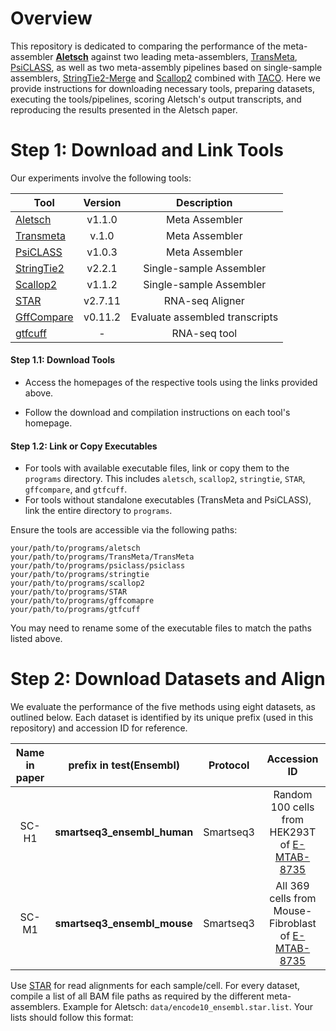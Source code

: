 # Overview

This repository is dedicated to comparing the performance of the meta-assembler [**Aletsch**](https://github.com/Shao-Group/aletsch) against two leading meta-assemblers, [TransMeta](https://github.com/yutingsdu/TransMeta), [PsiCLASS](https://github.com/splicebox/PsiCLASS), as well as two meta-assembly pipelines based on single-sample assemblers, [StringTie2-Merge](https://ccb.jhu.edu/software/stringtie/index.shtml) and [Scallop2](https://github.com/Shao-Group/scallop2) combined with [TACO](https://tacorna.github.io). Here we provide instructions for downloading necessary tools, preparing datasets, executing the tools/pipelines, scoring Aletsch's output transcripts, and reproducing the results presented in the Aletsch paper.

# Step 1: Download and Link Tools

Our experiments involve the following tools:

| Tool                                                         | Version |                Description                |
| ------------------------------------------------------------ | :-----: | :---------------------------------------: |
| [Aletsch](https://github.com/Shao-Group/aletsch)             | v1.1.0  |              Meta Assembler               |
| [Transmeta](https://github.com/yutingsdu/TransMeta)          |  v.1.0  |              Meta Assembler               |
| [PsiCLASS](https://github.com/splicebox/PsiCLASS)            | v1.0.3  |              Meta Assembler               |
| [StringTie2](https://ccb.jhu.edu/software/stringtie/index.shtml) | v2.2.1  | Single-sample Assembler |
| [Scallop2](https://github.com/Shao-Group/scallop2)           | v1.1.2  |          Single-sample Assembler          |             |
| [STAR](https://github.com/alexdobin/STAR/tree/master)        | v2.7.11 |              RNA-seq Aligner              |
| [GffCompare](https://ccb.jhu.edu/software/stringtie/gffcompare.shtml#gffcompare_dl) | v0.11.2 |      Evaluate assembled transcripts       |
| [gtfcuff](https://github.com/Kingsford-Group/rnaseqtools)    |    -    |               RNA-seq tool                |

#### Step 1.1: Download Tools

* Access the homepages of the respective tools using the links provided above.

- Follow the download and compilation instructions on each tool's homepage.

#### Step 1.2: Link or Copy Executables

- For tools with available executable files, link or copy them to the `programs` directory. This includes `aletsch`, `scallop2`, `stringtie`, `STAR`, `gffcompare`, and `gtfcuff`.
- For tools without standalone executables (TransMeta and PsiCLASS), link the entire directory to `programs`.

Ensure the tools are accessible via the following paths:

```
your/path/to/programs/aletsch
your/path/to/programs/TransMeta/TransMeta
your/path/to/programs/psiclass/psiclass
your/path/to/programs/stringtie
your/path/to/programs/scallop2
your/path/to/programs/STAR
your/path/to/programs/gffcomapre
your/path/to/programs/gtfcuff
```

You may need to rename some of the executable files to match the paths listed above.

# Step 2: Download Datasets and Align

We evaluate the performance of the five methods using eight datasets, as outlined below. Each dataset is identified by its unique prefix (used in this repository) and accession ID for reference.

| Name in paper |      prefix in test(Ensembl)      |      Protocol       |                         Accession ID                         |
| :-----------: | :-------------------------------: | :-----------------: | :----------------------------------------------------------: |
|     SC-H1     |  **smartseq3_ensembl_human**  |      Smartseq3      | Random 100 cells from HEK293T of [E-MTAB-8735](https://www.ebi.ac.uk/arrayexpress/experiments/E-MTAB-8735) |            |
|     SC-M1     |    **smartseq3_ensembl_mouse**    |      Smartseq3      | All 369 cells from Mouse-Fibroblast of [E-MTAB-8735](https://www.ebi.ac.uk/arrayexpress/experiments/E-MTAB-8735) |

Use [STAR](https://github.com/alexdobin/STAR/tree/master) for read alignments for each sample/cell. For every dataset, compile a list of all BAM file paths as required by the different meta-assemblers. Example for Aletsch: `data/encode10_ensembl.star.list`. Your lists should follow this format: